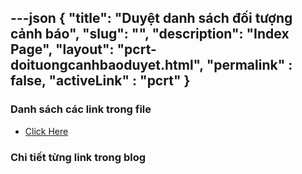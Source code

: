 ---json
{
    "title": "Duyệt danh sách đối tượng cảnh báo",
    "slug": "",
    "description": "Index Page",
    "layout": "pcrt-doituongcanhbaoduyet.html",
    "permalink" : false,
    "activeLink" : "pcrt"
}
---

### Danh sách các link trong file
- [Click Here](./blog-list.html)

### Chi tiết từng link trong blog